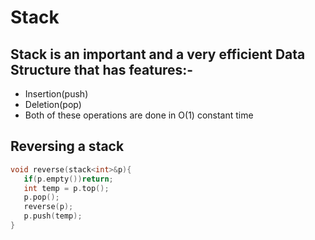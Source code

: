 # Stack

## Stack is an important and a very efficient Data Structure that has features:-
 + Insertion(push)
 + Deletion(pop)
 + Both of these operations are done in O(1) constant time

## Reversing a stack
```cpp
void reverse(stack<int>&p){
   if(p.empty())return;
   int temp = p.top();
   p.pop();
   reverse(p);
   p.push(temp);
}
```
